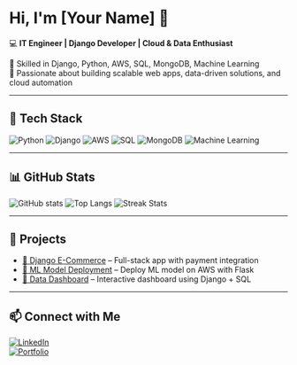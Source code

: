 # Hi, I'm [Your Name] 👋

💻 **IT Engineer | Django Developer | Cloud & Data Enthusiast**  

🔹 Skilled in Django, Python, AWS, SQL, MongoDB, Machine Learning  
🔹 Passionate about building scalable web apps, data-driven solutions, and cloud automation  

---

## 🔧 Tech Stack
![Python](https://img.shields.io/badge/Python-3776AB?style=flat&logo=python&logoColor=white)
![Django](https://img.shields.io/badge/Django-092E20?style=flat&logo=django&logoColor=white)
![AWS](https://img.shields.io/badge/AWS-232F3E?style=flat&logo=amazon-aws&logoColor=white)
![SQL](https://img.shields.io/badge/SQL-025E8C?style=flat&logo=postgresql&logoColor=white)
![MongoDB](https://img.shields.io/badge/MongoDB-4EA94B?style=flat&logo=mongodb&logoColor=white)
![Machine Learning](https://img.shields.io/badge/ML-FF6F00?style=flat&logo=tensorflow&logoColor=white)

---

## 📊 GitHub Stats
![GitHub stats](https://github-readme-stats.vercel.app/api?username=YOURUSERNAME&show_icons=true&theme=radical)
![Top Langs](https://github-readme-stats.vercel.app/api/top-langs/?username=YOURUSERNAME&layout=compact&theme=radical)
![Streak Stats](https://github-readme-streak-stats.herokuapp.com/?user=YOURUSERNAME&theme=radical)

---

## 🚀 Projects
- [🔗 Django E-Commerce](https://github.com/YOURUSERNAME/django-ecommerce) – Full-stack app with payment integration  
- [🔗 ML Model Deployment](https://github.com/YOURUSERNAME/ml-deployment) – Deploy ML model on AWS with Flask  
- [🔗 Data Dashboard](https://github.com/YOURUSERNAME/data-dashboard) – Interactive dashboard using Django + SQL  

---

## 📫 Connect with Me
[![LinkedIn](https://img.shields.io/badge/LinkedIn-blue?style=flat&logo=linkedin)](https://linkedin.com/in/YOURPROFILE)  
[![Portfolio](https://img.shields.io/badge/Portfolio-black?style=flat&logo=github)](https://yourportfolio.com)  
